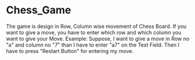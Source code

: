 # Chess_Game
The game is design in Row, Column wise movement of Chess Board. 
If you want to give a move, you have to enter which row and which column you want to give your Move.
Example: Suppose, I want to give a move in Row no "a" and column no "7" than I have to enter "a7" on the Text Field. Then I have to press "Restart Button" for entering my move.
